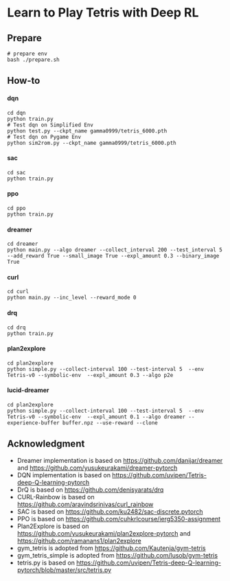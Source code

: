 # Learn to Play Tetris with Deep RL

## Prepare

```
# prepare env
bash ./prepare.sh
```

## How-to
#### dqn
```
cd dqn
python train.py
# Test dqn on Simplified Env 
python test.py --ckpt_name gamma0999/tetris_6000.pth
# Test dqn on Pygame Env
python sim2rom.py --ckpt_name gamma0999/tetris_6000.pth
```

#### sac
```
cd sac
python train.py
```
#### ppo
```
cd ppo
python train.py
```

#### dreamer
```
cd dreamer
python main.py --algo dreamer --collect_interval 200 --test_interval 5 --add_reward True --small_image True --expl_amount 0.3 --binary_image True
```
#### curl
```
cd curl
python main.py --inc_level --reward_mode 0
```
#### drq
```
cd drq
python train.py
```
#### plan2explore
```
cd plan2explore
python simple.py --collect-interval 100 --test-interval 5  --env Tetris-v0 --symbolic-env  --expl_amount 0.3 --algo p2e
```
#### lucid-dreamer
```
cd plan2explore
python simple.py --collect-interval 100 --test-interval 5  --env Tetris-v0 --symbolic-env  --expl_amount 0.1 --algo dreamer --experience-buffer buffer.npz --use-reward --clone
```

## Acknowledgment

- Dreamer implementation is based on https://github.com/danijar/dreamer and https://github.com/yusukeurakami/dreamer-pytorch 
- DQN implementation is based on https://github.com/uvipen/Tetris-deep-Q-learning-pytorch
- DrQ is based on https://github.com/denisyarats/drq
- CURL-Rainbow is based on https://github.com/aravindsrinivas/curl_rainbow
- SAC is based on https://github.com/ku2482/sac-discrete.pytorch
- PPO is based on https://github.com/cuhkrlcourse/ierg5350-assignment 
- Plan2Explore is based on https://github.com/yusukeurakami/plan2explore-pytorch and https://github.com/ramanans1/plan2explore 
- gym_tetris is adopted from https://github.com/Kautenja/gym-tetris
- gym_tetris_simple is adopted from https://github.com/lusob/gym-tetris
- tetris.py is based on https://github.com/uvipen/Tetris-deep-Q-learning-pytorch/blob/master/src/tetris.py